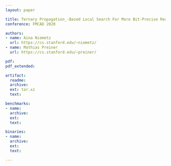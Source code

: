 ```yaml
---
layout: paper

title: Ternary Propagation_-Based Local Search For More Bit-Precise Reasoning
conference: FMCAD 2020

authors:
- name: Aina Niemetz
  url: https://cs.stanford.edu/~niemetz/
- name: Mathias Preiner
  url: https://cs.stanford.edu/~preiner/

pdf:
pdf_extended:

artifact:
  readme:
  archive:
  ext: tar.xz
  text:

benchmarks:
- name:
  archive:
  ext:
  text:

binaries:
- name:
  archive:
  ext:
  text:

---
```

